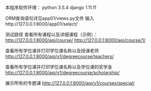 本程序软件环境：
python 3.5.4
django 1.11.11

ORM查询语句详见app01/views.py文件
输入http://127.0.0.1:8000/app01/select/

测试路径
查看所有课程以及详细课程（示例）：
http://127.0.0.1:8000/api/course/
http://127.0.0.1:8000/api/course/1/

查看所有学位课并打印学位课名称以及授课老师
http://127.0.0.1:8000/api/v1/degreecourse/teachers/

查看所有学位课并打印学位课名称以及学位课的奖学金
http://127.0.0.1:8000/api/v1/degreecourse/scholarship/

展示所有的专题课
http://127.0.0.1:8000/api/v1/courses/special/